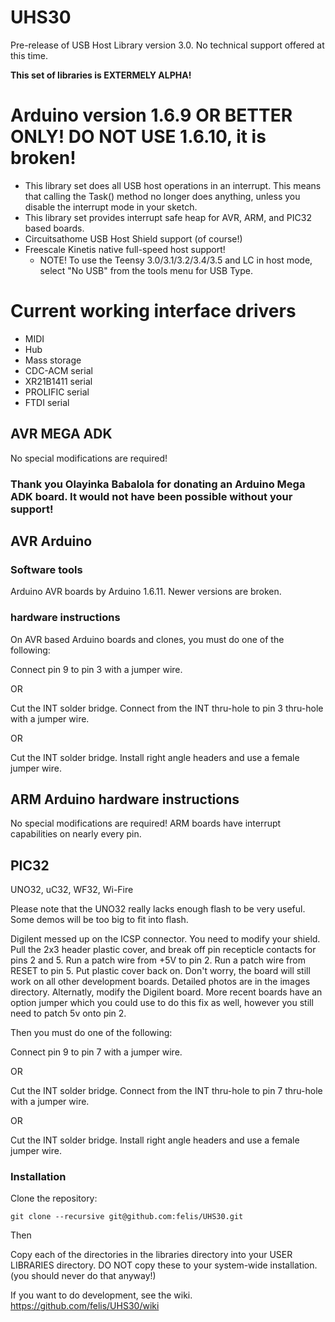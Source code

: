 # UHS30
Pre-release of USB Host Library version 3.0. No technical support offered at this time.

__This set of libraries is EXTERMELY ALPHA!__

# Arduino version 1.6.9 OR BETTER ONLY! DO NOT USE 1.6.10, it is broken!
* This library set does all USB host operations in an interrupt. This means that calling the Task() method no longer does anything, unless you disable the interrupt mode in your sketch.
* This library set provides interrupt safe heap for AVR, ARM, and PIC32 based boards.<BR>
* Circuitsathome USB Host Shield support (of course!)
* Freescale Kinetis native full-speed host support!
    * NOTE! To use the Teensy 3.0/3.1/3.2/3.4/3.5 and LC in host mode, select "No USB" from the tools menu for USB Type.

# Current working interface drivers
* MIDI
* Hub
* Mass storage
* CDC-ACM serial
* XR21B1411 serial
* PROLIFIC serial
* FTDI serial

## AVR MEGA ADK
No special modifications are required!
### Thank you Olayinka Babalola for donating an Arduino Mega ADK board. It would not have been possible without your support!

## AVR Arduino 
### Software tools
Arduino AVR boards by Arduino 1.6.11.
Newer versions are broken.
### hardware instructions
On AVR based Arduino boards and clones, you must do one of the following:

Connect pin 9 to pin 3 with a jumper wire.

OR

Cut the INT solder bridge. Connect from the INT thru-hole to pin 3 thru-hole with a jumper wire.

OR

Cut the INT solder bridge. Install right angle headers and use a female jumper wire.

## ARM Arduino hardware instructions
No special modifications are required!
ARM boards have interrupt capabilities on nearly every pin.

## PIC32
UNO32, uC32, WF32, Wi-Fire

Please note that the UNO32 really lacks enough flash to be very useful. Some demos will be too big to fit into flash.

Digilent messed up on the ICSP connector. You need to modify your shield. Pull the 2x3 header plastic cover, and break off pin recepticle contacts for pins 2 and 5. Run a patch wire from +5V to pin 2. Run a patch wire from RESET to pin 5. Put plastic cover back on. Don't worry, the board will still work on all other development boards. Detailed photos are in the images directory. Alternatly, modify the Digilent board. More recent boards have an option jumper which you could use to do this fix as well, however you still need to patch 5v onto pin 2. 

Then you must do one of the following:

Connect pin 9 to pin 7 with a jumper wire.

OR

Cut the INT solder bridge. Connect from the INT thru-hole to pin 7 thru-hole with a jumper wire.

OR

Cut the INT solder bridge. Install right angle headers and use a female jumper wire.


### Installation
Clone the repository:

```git clone --recursive git@github.com:felis/UHS30.git```

Then

Copy each of the directories in the libraries directory into your USER LIBRARIES directory. DO NOT copy these to your system-wide installation. (you should never do that anyway!)

If you want to do development, see the wiki. https://github.com/felis/UHS30/wiki
